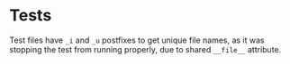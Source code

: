 # Tests

Test files have `_i` and `_u` postfixes to get unique file names, as it was stopping the test from running properly, due to shared `__file__` attribute.